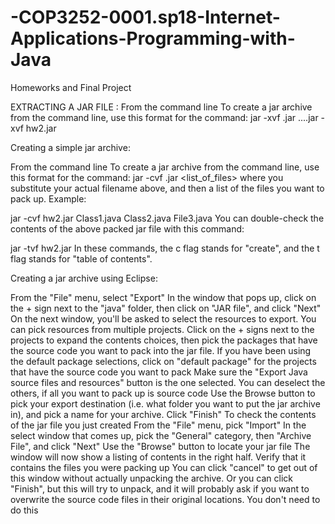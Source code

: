 # -COP3252-0001.sp18-Internet-Applications-Programming-with-Java
Homeworks and Final Project

EXTRACTING A JAR FILE :
From the command line
To create a jar archive from the command line, use this format for the command:
  jar -xvf <filename>.jar 
  ....jar -xvf hw2.jar

Creating a simple jar archive:

From the command line
To create a jar archive from the command line, use this format for the command:
  jar -cvf <filename>.jar <list_of_files>
where you substitute your actual filename above, and then a list of the files you want to pack up.
Example:

  jar -cvf hw2.jar Class1.java Class2.java File3.java
You can double-check the contents of the above packed jar file with this command:

  jar -tvf hw2.jar
In these commands, the c flag stands for "create", and the t flag stands for "table of contents". 
 

Creating a jar archive using Eclipse:

From the "File" menu, select "Export"
In the window that pops up, click on the + sign next to the "java" folder, then click on "JAR file", and click "Next"
On the next window, you'll be asked to select the resources to export. You can pick resources from multiple projects.
Click on the + signs next to the projects to expand the contents choices, then pick the packages that have the source code you want to pack into the jar file. If you have been using the default package selections, click on "default package" for the projects that have the source code you want to pack
Make sure the "Export Java source files and resources" button is the one selected. You can deselect the others, if all you want to pack up is source code
Use the Browse button to pick your export destination (i.e. what folder you want to put the jar archive in), and pick a name for your archive.
Click "Finish"
To check the contents of the jar file you just created
From the "File" menu, pick "Import"
In the select window that comes up, pick the "General" category, then "Archive File", and click "Next"
Use the "Browse" button to locate your jar file
The window will now show a listing of contents in the right half. Verify that it contains the files you were packing up
You can click "cancel" to get out of this window without actually unpacking the archive. Or you can click "Finish", but this will try to unpack, and it will probably ask if you want to overwrite the source code files in their original locations. You don't need to do this
